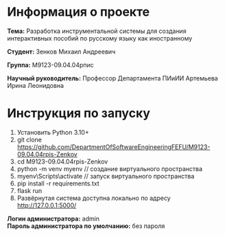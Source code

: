 # Информация о проекте
<b>Тема:</b> Разработка инструментальной системы для создания интерактивных пособий по русскому языку как иностранному

<b>Студент:</b> Зенков Михаил Андреевич

<b>Группа:</b> М9123-09.04.04рпис

<b>Научный руководитель:</b> Профессор Департамента ПИиИИ Артемьева Ирина Леонидовна

# Инструкция по запуску
1. Установить Python 3.10+
2. git clone https://github.com/DepartmentOfSoftwareEngineeringFEFU/M9123-09.04.04rpis-Zenkov
3. cd M9123-09.04.04rpis-Zenkov
4. python -m venv myenv // создание виртуального пространства
5. myenv\Scripts\activate // запуск виртуального пространства
6. pip install -r requirements.txt
7. flask run
8. Развёрнутая система доступна локально по адресу http://127.0.0.1:5000/ 

<b>Логин администратора:</b> admin\
<b>Пароль администратора по умолчанию:</b> без пароля
